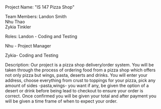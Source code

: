 Project Name: "IS 147 Pizza Shop"

Team Members:
Landon Smith           
Nhu Thao             
Zykia Tinkler        

Roles:
Landon - Coding and Testing

Nhu - Project Manager

Zykia- Coding and Testing

Description: Our project is a pizza shop delivery/order system. You will be taken through the process of ordering food from a pizza shop 
which offers not only pizza but wings, pasta, deserts and drinks. You will enter your address, choose everything from crust to toppings for your
pizza, pick any amount of sides -pasta,wings- you want if any, be given the option of a desert or drink before being lead to checkout to ensure your order is correct. 
Once confirmed you will be given your total and after payment you will be given a time frame of when to expect your order.



